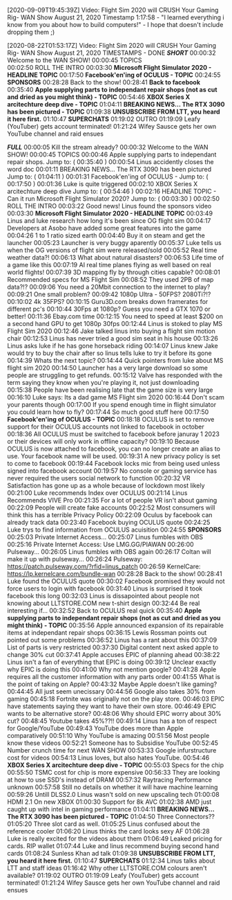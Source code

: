 [2020-09-09T19:45:39Z] Video: Flight Sim 2020 will CRUSH Your Gaming Rig- WAN Show August 21, 2020 
Timestamp 1:17:58 - "I learned everything i know from you about how to build computers!" - I hope that doesn't include dropping them ;)

[2020-08-22T01:53:17Z] Video: Flight Sim 2020 will CRUSH Your Gaming Rig- WAN Show August 21, 2020 
TIMESTAMPS - DONE
*****SHORT*****
00:00:32 Welcome to the WAN SHOW!
00:00:45 TOPICS     
00:02:50 ROLL THE INTRO
00:03:30 **Microsoft Flight Simulator 2020 - HEADLINE TOPIC**
00:17:50 **Facebook'en'ing of OCULUS - TOPIC**
00:24:55 **SPONSORS**
00:28:28 Back to the show!
00:28:41 **Back to facebook**
00:35:40 **Apple supplying parts to independant repair shops (not as cut and dried as you might think) - TOPIC**
00:54:46  **XBOX Series X arcitechture deep dive - TOPIC**
01:04:11 **BREAKING NEWS... The RTX 3090 has been pictured - TOPIC**
01:09:38 ****UNSUBSCRIBE FROM LTT, you heard it here first.****
01:10:47 ****SUPERCHATS****
01:19:02 OUTRO 
01:19:09 Leafy (YouTuber) gets account terminated!
01:21:24 Wifey Sausce gets her own YouTube channel and raid ensues

*****FULL*****
00:00:05 Kill the stream already?
00:00:32 Welcome to the WAN SHOW!
00:00:45 TOPICS
    00:00:46 Apple supplying parts to independant repair shops. Jump to: ( 00:35:40 )
00:00:54 Linus accidently closes the word doc
    00:01:11 BREAKING NEWS... The RTX 3090 has been pictured Jump to: ( 01:04:11 )
    00:01:31 Facebook'en'ing of OCULUS - Jump to: ( 00:17:50 )
00:01:36 Luke is quite triggered
    00:02:10 XBOX Series X arcitechture deep dive Jump to: ( 00:54:46 )
    00:02:16 HEADLINE TOPIC - Can it run Microsoft Flight Simulator 2020? Jump to: ( 00:03:30 )
00:02:50 ROLL THE INTRO
00:03:22 Good news! Linus found the sponsors video
00:03:30 **Microsoft Flight Simulator 2020 - HEADLINE TOPIC**
    00:03:49 Linus and luke research how long it's been since OG flight sim
    00:04:17 Developers at Asobo have added some great features into the game
    00:04:26 1 to 1 ratio sized earth
    00:04:40 Buy it on steam and get the launcher
    00:05:23 Launcher is very buggy aparently
    00:05:37 Luke tells us when the OG versions of flight sim were released/sold
    00:05:52 Real time weather data?!
    00:06:13 What about natural disasters?
    00:06:53 Life time of a game like this
    00:07:19 AI real time planes flying as well based on real world flights!
    00:07:39 3D mapping fly by through cities capable?
    00:08:01 Recommended specs for MS Flight Sim
    00:08:52 They used 2PB of map data?!?
    00:09:06 You need a 20Mbit connection to the internet to play?
    00:09:21 One small problem?
    00:09:42 1080p Ultra - 50FPS? 2080Ti?!?
    00:10:02 4k 35FPS? 
    00:10:15 Guru3D.com breaks down framerates for different pc's
    00:10:44 30Fps at 1080p? Guess you need a GTX 1070 or better!
    00:11:36 Ebay.com time
    00:12:15 You need to speed at least $200 on a second hand GPU to get 1080p 30fps
    00:12:44 Linus is stoked to play MS Flight Sim 2020
    00:12:46 Jake talked linus into buying a flight sim motion chair
    00:12:53 Linus has never tried a good sim seat in his house
    00:13:26 Linus asks luke if he has gone horseback riding
    00:14:07 Linus knew Jake would try to buy the chair after so linus tells luke to try it before its gone
00:14:39 Whats the next topic?
    00:14:44 Quick pointers from luke about MS flight sim 2020
    00:14:50 Launcher has a very large download so some people are struggling to get refunds.
    00:15:12 Valve has responded with the term saying they know when you're playing it, not just downloading
    00:15:38 People have been realising late that the game size is very large
    00:16:10 Luke says: Its a dad game MS Flight sim 2020
    00:16:44 Don't scam your parents though
    00:17:00 If you spend enough time in flight simulator you could learn how to fly?
00:17:44 So much good stuff here
00:17:50 **Facebook'en'ing of OCULUS - TOPIC**
    00:18:18 OCULUS is set to remove support for their OCULUS accounts not linked to facebook in october
    00:18:36 All OCULUS must be switched to facebook before januray 1 2023 or their devices will only work in offline capacity?
    00:19:10 Because OCULUS is now attached to facebook, you can no longer create an alias to use. Your facebook name will be used.
    00:19:31 A new privacy policy is set to come to facebook
    00:19:44 Facebook locks mic from being used unless signed into facebook account
    00:19:57 No console or gaming service has never required the users social network to function
    00:20:32 VR Satisfaction has gone up as a whole because of lockdown most likely
    00:21:00 Luke recommends Index over OCULUS
    00:21:14 Linus Recommends VIVE Pro
    00:21:35 For a lot of people VR isn't about gaming
    00:22:09 People will create fake accounts
    00:22:52 Most consumers will think this has a terrible Privacy Policy
    00:22:09 Oculus by facebook can already track data
    00:23:40 Facebook buying OCULUS quote
    00:24:25 Luke trys to find information from OCULUS acuisition
00:24:55 **SPONSORS**
    00:25:03 Private Internet Access...
00:25:07 Linus fumbles with OBS
    00:25:16 Private Internet Access: Use LMG.GG/PIAWAN
    00:26:00 Pulseway...
00:26:05 Linus fumbles with OBS again
00:26:17 Coltan will make it up with pulseway...
     00:26:24 Pulseway: https://patch.pulseway.com/?rfid=linus_patch
    00:26:59 KernelCare: ​https://lp.kernelcare.com/bundle-wan
00:28:28 Back to the show!
    00:28:41 Luke found the OCULUS quote
    00:30:02 Facebook promised they would not force users to login with facebook
    00:31:40 Linus is surprised it took facebook this long
00:32:03 Linus is dissapointed about people not knowing about LLTSTORE.COM new t-shirt design
00:32:44 Be real interesting if...
    00:32:52 Back to OCULUS real quick
00:35:40 **Apple supplying parts to independant repair shops (not as cut and dried as you might think) - TOPIC**
    00:35:56 Apple announced expansion of its repairable items at independant repair shops
    00:36:15 Lewis Rossman points out pointed out some problems
    00:36:52 Linus has a rant about this
    00:37:09 List of parts is very restricted
    00:37:30 Digital content next asked apple to change 30% cut
    00:37:41 Apple accuses EPIC of planning ahead
    00:38:22 Linus isn't a fan of everything that EPIC is doing
    00:39:12 Unclear exactly why EPIC is doing this
    00:41:00 Why not mention google?
    00:41:28 Apple requires all the customer information with any parts order
    00:41:55 What is the point of taking on Apple?
    00:43:32 Maybe Apple doesn't like gaming?
    00:44:45 All just seem unecissary
    00:44:56 Google also takes 30% from gaming
    00:45:18 Fortnite was originally not on the play store.
    00:46:03 EPIC have statements saying they want to have their own store.
    00:46:49 EPIC wants to be alternative store?
    00:48:06 Why should EPIC worry about 30% cut?
00:48:45 Youtube takes 45%??!!
00:49:14 Linus has a ton of respect for Google/YouTube
00:49:43 YouTube does more than Apple comparatively
00:51:10 Why YouTube is amazing
00:51:56 Most people know these videos
00:52:21 Someone has to Subsidise YouTube
00:52:45 Number crunch time for next WAN SHOW
00:53:33 Google infurstructure cost for videos
00:54:13 Linus loves, but also hates YouTube.
00:54:46  **XBOX Series X arcitechture deep dive - TOPIC**
    00:55:03 Specs for the chip
    00:55:50 TSMC cost for chip is more expensive
    00:56:33 They are looking at how to use SSD's instead of DRAM
    00:57:32 Raytracing Performance unknown
    00:57:58 Still no details on whether it will have machine learning
00:59:26 Untill DLSS2.0 Linus wasn't sold on new upscaling tech
    01:00:08 HDMI 2.1 On new XBOX
    01:00:30 Support for 8k AVC
    01:02:38 AMD just caught up with intel in gaming performance
01:04:11 **BREAKING NEWS... The RTX 3090 has been pictured - TOPIC**
    01:04:50 Three Connectors??
    01:05:20 Three slot card as well.
    01:05:25 Linus confused about the reference cooler
    01:06:20 Linus thinks the card looks sexy AF
    01:06:28 Luke is really excited for the videos about them
    01:06:49 Leaked pricing for cards. RIP wallet
01:07:44 Luke and linus recommend buying second hand cards
01:08:24 Sunless Khan ad talk
01:09:38 ****UNSUBSCRIBE FROM LTT, you heard it here first.****
01:10:47 ****SUPERCHATS****
01:12:34 Linus talks about LTT and staff ideas
01:16:42 Why other LLTSTORE.COM colours aren't available?
01:19:02 OUTRO 
01:19:09 Leafy (YouTuber) gets account terminated!
01:21:24 Wifey Sausce gets her own YouTube channel and raid ensues

